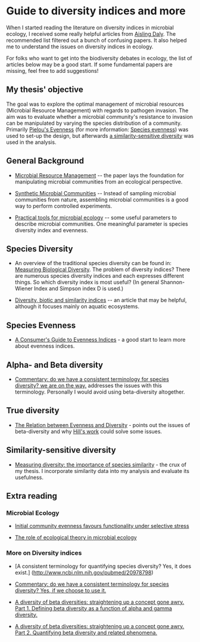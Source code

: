 Guide to diversity indices and more
============

When I started reading the literature on diversity indices in microbial ecology, I received some really helpful articles from [Aisling Daly](http://www.kermit.ugent.be/phd%20students.php?navigatieId=92&categorieId=11). The recommended list filtered out a bunch of confusing papers. It also helped me to understand the issues on diversity indices in ecology.

For folks who want to get into the biodiversity debates in ecology, the list of articles below may be a good start. If some fundamental papers are missing, feel free to add suggestions!

## My thesis' objective
 The goal was to explore the optimal management of microbial resources (Microbial Resource Management) with regards to pathogen invasion. The aim was to evaluate whether a microbial community's resistance to invasion can be manipulated by varying the species distribution of a community. Primarily [Pielou's Evenness](http://onlinelibrary.wiley.com/doi/10.1002/bimj.4710200616/abstract) (for more information: [Species evenness](http://www.jstor.org/stable/3545749)) was used to set-up the design, but afterwards [a similarity-sensitive diversity](http://www.esajournals.org/doi/abs/10.1890/10-2402.1) was used in the analysis. 

## General Background
* [Microbial Resource Management](http://onlinelibrary.wiley.com/doi/10.1002/elsc.200620176/abstract) -- the paper lays the foundation for manipulating microbial communities from an ecological perspective. 

* [Synthetic Microbial Communities](http://www.ncbi.nlm.nih.gov/pubmed/24274586) -- Instead of sampling microbial communities from nature, assembling microbial communities is a good way to perform controlled experiments. 

* [Practical tools for microbial ecology](http://www.ncbi.nlm.nih.gov/pubmed/18331337) -- some useful parameters to describe microbial communities. One meaningful parameter is species diversity index and evenness. 

## Species Diversity

* An overview of the traditional species diversity can be found in: [Measuring Biological Diversity](www2.ib.unicamp.br/profs/thomas/NE002_2011/maio10/Magurran%202004%20c2-4.pdf). The problem of diversity indices? There are numerous species diversity indices and each expresses different things. So which diversity index is most useful? (In general Shannon-Wiener Index and Simpson index D is used.) 

* [Diversity, biotic and similarity indices](http://www.sciencedirect.com/science/article/pii/0043135484901647) -- an article that may be helpful, although it focuses mainly on aquatic ecosystems. 

## Species Evenness

* [A Consumer's Guide to Evenness Indices](http://www.jstor.org/stable/3545749) - a good start to learn more about evenness indices.

## Alpha- and Beta diversity

* [Commentary: do we have a consistent terminology for species
diversity? we are on the way.](http://www.ncbi.nlm.nih.gov/pubmed/21938639) addresses the issues with this terminology. Personally I would avoid using beta-diversity altogether. 

## True diversity
* [The Relation between Evenness and Diversity](http://www.mdpi.com/1424-2818/2/2/207) - points out the issues of beta-diversity and why [Hill's work](http://www.esajournals.org/doi/abs/10.2307/1934352) could solve some issues.

## Similarity-sensitive diversity
* [Measuring diversity: the importance of species similarity](http://www.esajournals.org/doi/abs/10.1890/10-2402.1) - the crux of my thesis. I incorporate similarity data into my analysis and evaluate its usefulness. 


## Extra reading
### Microbial Ecology
* [Initial community evenness favours functionality
under selective stress](users.ugent.be/~wverstra/research/Labmet%20publicatie%20922%20Wittebolle%20...%20Nature%20458,%20623-626.pdf)

* [The role of ecological theory in microbial ecology](pages.uoregon.edu/green/publications/Prosser%20et%20al.%202007%20Nature%20Reviews%20Micro_Role%20theory.pdf)

### More on Diversity indices
* [A consistent terminology for quantifying species diversity? Yes, it does exist.] (http://www.ncbi.nlm.nih.gov/pubmed/20978798)

* [Commentary: do we have a consistent terminology for species diversity? Yes, if we choose to use it.](http://link.springer.com/article/10.1007%2Fs00442-011-2128-4)

* [A diversity of beta diversities: straightening up a concept gone awry. Part 1. Defining beta diversity as a function of alpha and gamma diversity.](http://onlinelibrary.wiley.com/doi/10.1111/j.1600-0587.2009.05880.x/abstract)

* [ A diversity of beta diversities: straightening up a concept gone awry. Part 2. Quantifying beta diversity and related phenomena.](http://onlinelibrary.wiley.com/doi/10.1111/j.1600-0587.2009.06148.x/abstract)






